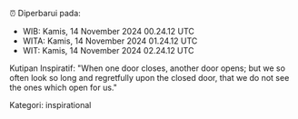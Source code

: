 ⏰ Diperbarui pada:
- WIB: Kamis, 14 November 2024 00.24.12 UTC
- WITA: Kamis, 14 November 2024 01.24.12 UTC
- WIT: Kamis, 14 November 2024 02.24.12 UTC

Kutipan Inspiratif:
"When one door closes, another door opens; but we so often look so long and regretfully upon the closed door, that we do not see the ones which open for us."


Kategori: inspirational

